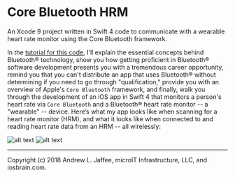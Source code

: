 # Core Bluetooth HRM
An Xcode 9 project written in Swift 4 code to communicate with a wearable heart rate monitor using the Core Bluetooth framework.

In the [tutorial for this code](), I'll explain the essential concepts behind Bluetooth® technology, show you how getting proficient in Bluetooth® software development presents you with a tremendous career opportunity, remind you that you can't distribute an app that uses Bluetooth® without determining if you need to go through "qualification," provide you with an overview of Apple's `Core Bluetooth` framework, and finally, walk you through the development of an iOS app in Swift 4 that monitors a person's heart rate via `Core Bluetooth` and a Bluetooth® heart rate monitor -- a "wearable" -- device. Here’s what my app looks like when scanning for a heart rate monitor (HRM), and what it looks like when connected to and reading heart rate data from an HRM -- all wirelessly:

![alt text][logo1]     ![alt text][logo2]

[logo1]: http://iosbrain.com/wp-content/uploads/2018/04/scanning.png "Scanning for Bluetooth adverts"
[logo2]: http://iosbrain.com/wp-content/uploads/2018/04/connected.png "Connected to a Bluetooth HRM"

-------
Copyright (c) 2018 Andrew L. Jaffee, microIT Infrastructure, LLC, and iosbrain.com.

